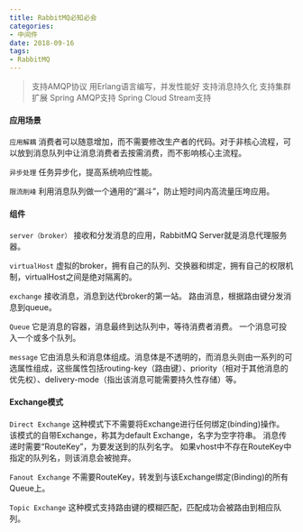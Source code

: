 ```yaml
---
title: RabbitMQ必知必会
categories:
- 中间件
date: 2018-09-16 
tags:
- RabbitMQ
---
```

>支持AMQP协议
>用Erlang语言编写，并发性能好
>支持消息持久化
>支持集群扩展
>Spring AMQP支持
>Spring Cloud Stream支持

#### 应用场景

`应用解耦`
消费者可以随意增加，而不需要修改生产者的代码。对于非核心流程，可以放到消息队列中让消息消费者去按需消费，而不影响核心主流程。

`异步处理`
任务异步化，提高系统响应性能。

`限流削峰`
利用消息队列做一个通用的“漏斗”，防止短时间内高流量压垮应用。

#### 组件
`server（broker）`
接收和分发消息的应用，RabbitMQ Server就是消息代理服务器。

`virtualHost`
虚拟的broker，拥有自己的队列、交换器和绑定，拥有自己的权限机制，virtualHost之间是绝对隔离的。

`exchange`
接收消息，消息到达代broker的第一站。
路由消息，根据路由键分发消息到queue。

`Queue`
它是消息的容器，消息最终到达队列中，等待消费者消费。
一个消息可投入一个或多个队列。

`message`
它由消息头和消息体组成。消息体是不透明的，而消息头则由一系列的可选属性组成，这些属性包括routing-key（路由键）、priority（相对于其他消息的优先权）、delivery-mode（指出该消息可能需要持久性存储）等。

#### Exchange模式

`Direct Exchange`
这种模式下不需要将Exchange进行任何绑定(binding)操作。
该模式的自带Exchange，称其为default Exchange，名字为空字符串。
消息传递时需要“RouteKey”，为要发送到的队列名字。
如果vhost中不存在RouteKey中指定的队列名，则该消息会被抛弃。

`Fanout Exchange`
不需要RouteKey，转发到与该Exchange绑定(Binding)的所有Queue上。

`Topic Exchange`
这种模式支持路由键的模糊匹配，匹配成功会被路由到相应队列。